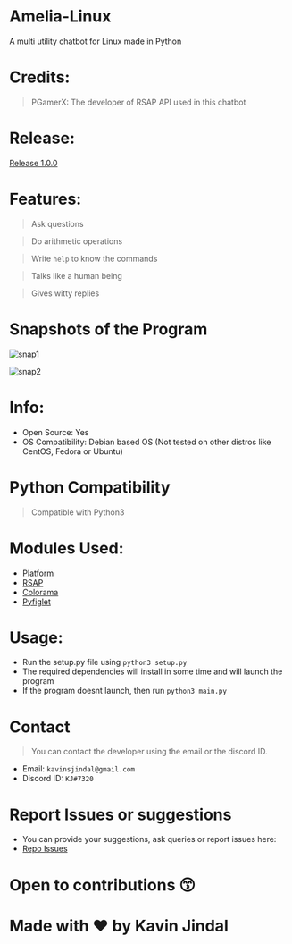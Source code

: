 
# Amelia-Linux
A multi utility chatbot for Linux made in Python

# Credits:

> PGamerX: The developer of RSAP API used in this chatbot

# Release:

[Release 1.0.0](https://github.com/Amelia-Bot/Amelia-Linux/releases/tag/v1.0.0)

# Features:

> Ask questions

> Do arithmetic operations

> Write `help` to know the commands

> Talks like a human being

> Gives witty replies

# Snapshots of the Program

![snap1](https://user-images.githubusercontent.com/68228966/128662553-91cdd354-d818-473d-989d-03b1e8a89073.JPG)

![snap2](https://user-images.githubusercontent.com/68228966/128662566-41c3425f-0acc-4517-b1cb-d3913f92ab33.JPG)

# Info:
* Open Source: Yes
* OS Compatibility: Debian based OS (Not tested on other distros like CentOS, Fedora or Ubuntu)

# Python Compatibility

> Compatible with Python3

# Modules Used:

* [Platform](https://docs.python.org/3/library/platform.html)
* [RSAP](https://pypi.org/project/rsap/)
* [Colorama](https://pypi.org/project/colorama/)
* [Pyfiglet](https://pypi.org/project/pyfiglet/0.7/)
# Usage:

* Run the setup.py file using `python3 setup.py`
* The required dependencies will install in some time and will launch the program
* If the program doesnt launch, then run `python3 main.py`

# Contact

> You can contact the developer using the email or the discord ID.

* Email: `kavinsjindal@gmail.com`
* Discord ID: `KJ#7320`

# Report Issues or suggestions

* You can provide your suggestions, ask queries or report issues here: 
* [Repo Issues](https://github.com/Amelia-Bot/Amelia-Linux/issues)

# Open to contributions 😙
# Made with :heart: by Kavin Jindal
